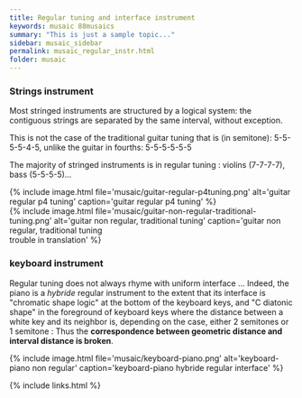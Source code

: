 ```yaml
---
title: Regular tuning and interface instrument 
keywords: musaic 88musaics
summary: "This is just a sample topic..."
sidebar: musaic_sidebar
permalink: musaic_regular_instr.html
folder: musaic
---
```



### Strings instrument

Most stringed instruments are structured by a logical system: the contiguous strings are separated by the same interval, without exception.

This is not the case of the traditional guitar tuning that is (in semitone): 5-5-5-5-4-5, unlike the guitar in fourths: 5-5-5-5-5-5

The majority of stringed instruments is in regular tuning : violins (7-7-7-7), bass (5-5-5-5)...

<div class="row">
  <div class="col-md-6">
{% include image.html file='musaic/guitar-regular-p4tuning.png' alt='guitar regular p4 tuning' caption='guitar regular p4 tuning' %}
  </div>
  
  <div class="col-md-6">
{% include image.html file='musaic/guitar-non-regular-traditional-tuning.png' alt='guitar non regular, traditional tuning' caption='guitar non regular, traditional tuning<br>trouble in translation' %}
 </div>
</div>

### keyboard instrument 

Regular tuning does not always rhyme with uniform interface ... Indeed, the piano is a *hybride* regular instrument to the extent that its interface is "chromatic shape logic" at the bottom of the keyboard keys, and "C diatonic shape" in the foreground of keyboard keys where
the distance between a white key and its neighbor is, depending on the case, either 2 semitones or 1 semitone : Thus the **correspondence between geometric distance and interval distance is broken**.


{% include image.html file='musaic/keyboard-piano.png' alt='keyboard-piano non regular' caption='keyboard-piano hybride regular interface' %}


{% include links.html %}
